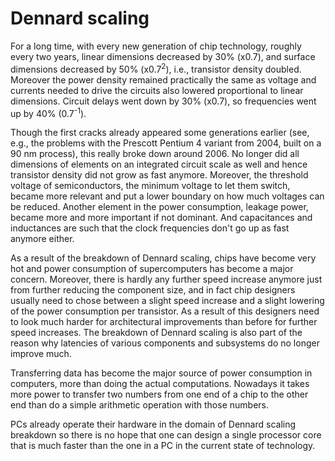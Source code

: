 # Dennard scaling

For a long time, with every new generation of chip technology, roughly
every two years,
linear dimensions decreased by 30% (x0.7),
and surface dimensions decreased by 50% (x0.7<sup>2</sup>), i.e.,
transistor density doubled.
Moreover the power density remained practically the same as voltage and currents
needed to drive the circuits also lowered proportional to linear dimensions.
Circuit delays went down by 30% (x0.7), so frequencies went up by
40% (0.7<sup>-1</sup>).

Though the first cracks already appeared some generations earlier
(see, e.g., the problems with the Prescott Pentium 4 variant from 2004, built 
on a 90 nm process), this really broke down around 2006. 
No longer did all dimensions of elements on an integrated circuit scale as well
and hence transistor density did not grow as fast anymore.
Moreover, the threshold voltage of semiconductors, the minimum voltage to let them
switch, became more relevant and put a lower boundary on how much voltages can be
reduced. Another element in the power consumption, leakage power, became more and
more important if not dominant. 
And capacitances and inductances are such that the clock frequencies don't go up
as fast anymore either. 

As a result of the breakdown of Dennard scaling, chips have become very hot and
power consumption of supercomputers has become a major concern.
Moreover, there is hardly any further speed increase anymore just from further 
reducing the component size, and in fact chip designers usually need to chose between
a slight speed increase and a slight lowering of the power consumption per transistor.
As a result of this designers need to look much harder for architectural improvements than
before for further speed increases.
The breakdown of Dennard scaling is also part of the reason why latencies of various components
and subsystems do no longer improve much.

Transferring data has become the major source of power consumption in computers, more than
doing the actual computations. Nowadays it takes more power to transfer two numbers from 
one end of a chip to the other end than do a simple arithmetic operation with those numbers.

PCs already operate their hardware in the domain of Dennard scaling breakdown so there is no 
hope that one can design a single processor core that is much faster than the one in a PC in
the current state of technology.
